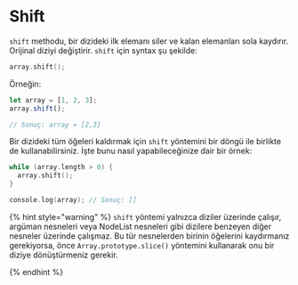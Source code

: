 # Shift

`shift` methodu, bir dizideki ilk elemanı siler ve kalan elemanları sola kaydırır. Orijinal diziyi değiştirir. `shift` için syntax şu şekilde:

```c
array.shift();
```

Örneğin:&#x20;

```javascript
let array = [1, 2, 3];
array.shift();

// Sonuç: array = [2,3]
```

Bir dizideki tüm öğeleri kaldırmak için `shift` yöntemini bir döngü ile birlikte de kullanabilirsiniz. İşte bunu nasıl yapabileceğinize dair bir örnek:

```c
while (array.length > 0) {
  array.shift();
}

console.log(array); // Sonuç: []
```

{% hint style="warning" %}
`shift` yöntemi yalnızca diziler üzerinde çalışır, argüman nesneleri veya NodeList nesneleri gibi dizilere benzeyen diğer nesneler üzerinde çalışmaz. Bu tür nesnelerden birinin öğelerini kaydırmanız gerekiyorsa, önce `Array.prototype.slice()` yöntemini kullanarak onu bir diziye dönüştürmeniz gerekir.

{% endhint %}
